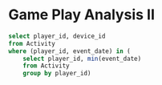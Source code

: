 # Game Play Analysis II

```sql
select player_id, device_id
from Activity
where (player_id, event_date) in (
    select player_id, min(event_date)
    from Activity
    group by player_id)
```
